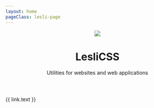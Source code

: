 ```yaml
---
layout: home
pageClass: lesli-page
---
```

<script setup>
const links = [{
    href: "/vue/elements/",
    icon: "ri-shapes-line",
    text: "Elements"
}, {
    href: "/vue/components/",
    icon: "ri-pages-line",
    text: "Components"
}, {
    href: "/vue/composables/",
    icon: "ri-box-3-line",
    text: "Composables"
}]
</script>

<header class="lesli-page-header container">
    <div class="hero is-medium">
        <div class="hero-body">
            <img class="Lesli CSS logo" src="/images/brand/lesli-css.svg" />
            <h1>LesliCSS</h1>
            <p>Utilities for websites and web applications</p>
        </div>
    </div>
</header>

<section class="container lesli-page-content-boxes">
    <div class="columns">
        <div class="column" v-for="link in links">
            <a :href="link.href">
                <i :class="link.icon"></i>
                {{ link.text }}
            </a>
        </div>
    </div>
</section>

<style lang="scss" scoped>
/* @import "./.vitepress/stylesheets/pages/lesli-vue.scss"; */
</style>
